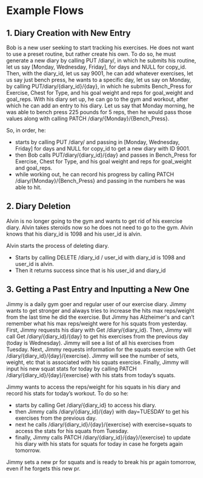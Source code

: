 # Example Flows

## 1. Diary Creation with New Entry
Bob is a new user seeking to start tracking his exercises. He does not want to use a preset routine, but rather create his own. To do so, he must generate a new diary by calling PUT /diary/, in which he submits his routine, let us say [Monday, Wednesday, Friday], for days and NULL for copy_id. Then, with the diary_id, let us say 9001, he can add whatever exercises, let us say just bench press, he wants to a specific day, let us say on Monday, by calling PUT/diary/{diary_id}/{day}, in which he submits Bench_Press for Exercise, Chest for Type, and his goal weight and reps for goal_weight and  goal_reps. With his diary set up, he can go to the gym and workout, after which he can add an entry to his diary. Let us say that Monday morning, he was able to bench press 225 pounds for 5 reps, then he would pass those values along with calling PATCH /diary/{Monday}/{Bench_Press}.

So, in order, he:
* starts by calling PUT /diary/ and passing in [Monday, Wednesday, Friday] for days and NULL for copy_id to get a new diary with ID 9001.
* then Bob calls PUT/diary/{diary_id}/{day} and passes in Bench_Press for Exercise, Chest for Type, and his goal weight and reps for goal_weight and  goal_reps.
* while working out, he can record his progress by calling PATCH /diary/{Monday}/{Bench_Press} and passing in the numbers he was able to hit.


## 2. Diary Deletion
Alvin is no longer going to the gym and wants to get rid of his exercise diary. Alvin takes steroids now so he does not need to go to the gym. Alvin knows that his diary_id is 1098 and his user_id is alvin. 

Alvin starts the process of deleting diary. 
* Starts by calling DELETE /diary_id / user_id with diary_id is 1098 and user_id is alvin.
* Then it returns success since that is his user_id and diary_id


## 3. Getting a Past Entry and Inputting a New One
Jimmy is a daily gym goer and regular user of our exercise diary. Jimmy wants to get stronger and always tries to increase the hits max reps/weight from the last time he did the exercise. But Jimmy has Alzheimer's and can’t remember what his max reps/weight were for his squats from yesterday. First, Jimmy requests his diary with Get /diary/{diary_id}. Then, Jimmy will call Get /diary/{diary_id}/{day}  to get his exercises from the previous day (today is Wednesday). Jimmy will see a list of all his exercises from Tuesday. Next, Jimmy requests information for the squats exercise with Get /diary/{diary_id}/{day}/{exercise}. Jimmy will see the number of sets, weight, etc that is associated with his squats exercise. Finally, Jimmy will input his new squat stats for today by calling PATCH /diary/{diary_id}/{day}/{exercise} with his stats from today’s squats. 

Jimmy wants to access the reps/weight for his squats in his diary and record his stats for today’s workout. To do so he:
* starts by calling Get /diary/{diary_id} to access his diary.
* then Jimmy calls /diary/{diary_id}/{day} with day=TUESDAY to get his exercises from the previous day.
* next he calls /diary/{diary_id}/{day}/{exercise} with exercise=squats to access the stats for his squats from Tuesday.
* finally, Jimmy calls PATCH /diary/{diary_id}/{day}/{exercise} to update his diary with his stats for squats for today in case he forgets again tomorrow.

Jimmy sets a new pr for squats and is ready to break his pr again tomorrow, even if he forgets this new pr.
